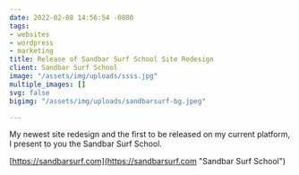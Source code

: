 ```yaml
---
date: 2022-02-08 14:56:54 -0800
tags:
- websites
- wordpress
- marketing
title: Release of Sandbar Surf School Site Redesign
client: Sandbar Surf School
image: "/assets/img/uploads/ssss.jpg"
multiple_images: []
svg: false
bigimg: "/assets/img/uploads/sandbarsurf-bg.jpeg"

---
```

My newest site redesign and the first to be released on my current platform, I present to you the Sandbar Surf School.

[https://sandbarsurf.com](https://sandbarsurf.com "Sandbar Surf School")